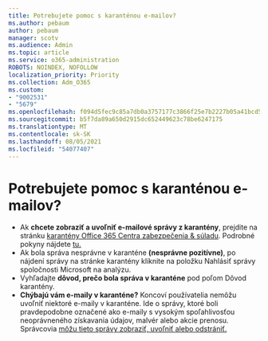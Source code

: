 ```yaml
---
title: Potrebujete pomoc s karanténou e-mailov?
ms.author: pebaum
author: pebaum
manager: scotv
ms.audience: Admin
ms.topic: article
ms.service: o365-administration
ROBOTS: NOINDEX, NOFOLLOW
localization_priority: Priority
ms.collection: Adm_O365
ms.custom:
- "9002531"
- "5679"
ms.openlocfilehash: f094d5fec9c85a7db0a3757177c3866f25e7b2227b05a41bcd554b1dda092517
ms.sourcegitcommit: b5f7da89a650d2915dc652449623c78be6247175
ms.translationtype: MT
ms.contentlocale: sk-SK
ms.lasthandoff: 08/05/2021
ms.locfileid: "54077407"
---
```

# <a name="need-help-with-email-quarantine"></a>Potrebujete pomoc s karanténou e-mailov?

- Ak **chcete zobraziť a uvoľniť e-mailové správy z karantény**, prejdite na stránku [karantény Office 365 Centra zabezpečenia & súladu](https://protection.office.com/quarantine). Podrobné pokyny nájdete [tu.](https://docs.microsoft.com/microsoft-365/security/office-365-security/find-and-release-quarantined-messages-as-a-user?view=o365-worldwide#view-your-quarantined-messages)
- Ak bola správa nesprávne v karanténe **(nesprávne pozitívne)**, po nájdení správy na stránke karantény kliknite na položku Nahlásiť správy spoločnosti Microsoft na analýzu. 
- Vyhľadajte **dôvod, prečo bola správa v karanténe** pod poľom Dôvod karantény.
- **Chýbajú vám e-maily v karanténe?** Koncoví používatelia nemôžu uvoľniť niektoré e-maily v karanténe. Ide o správy, ktoré boli pravdepodobne označené ako e-maily s vysokým spoľahlivosťou neoprávneného získavania údajov, malvér alebo akcie prenosu. Správcovia [môžu tieto správy zobraziť, uvoľniť alebo odstrániť.](https://docs.microsoft.com/microsoft-365/security/office-365-security/manage-quarantined-messages-and-files?view=o365-worldwide) 
